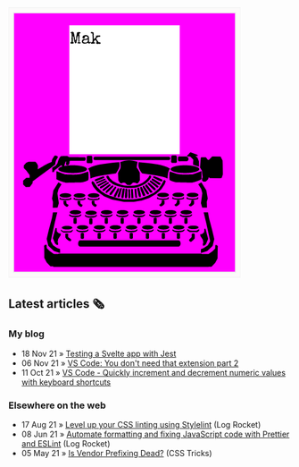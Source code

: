 ![quote](img/quote.gif)

## Latest articles 🗞️

### My blog

<!-- BLOG:START -->
 - 18 Nov 21 » [Testing a Svelte app with Jest](https://www.roboleary.net/2021/11/18/svelte-app-testing-jest.html)
 - 06 Nov 21 » [VS Code: You don&#39;t need that extension part 2](https://roboleary.net/2021/11/06/vscode-you-dont-need-that-extension2.html)
 - 11 Oct 21 » [VS Code - Quickly increment and decrement numeric values with keyboard shortcuts](https://roboleary.net/2021/10/11/vscode-increment-decrement-numeric-values-keyboard-shorcuts.html)<!-- BLOG:END -->

### Elsewhere on the web

 - 17 Aug 21 » [Level up your CSS linting using Stylelint](https://blog.logrocket.com/using-stylelint-improve-lint-css-scss-sass/) (Log Rocket)
 - 08 Jun 21 » [Automate formatting and fixing JavaScript code with Prettier and ESLint](https://blog.logrocket.com/automate-formatting-and-fixing-javascript-code-with-prettier-and-eslint/) (Log Rocket)
 - 05 May 21 » [Is Vendor Prefixing Dead?](https://css-tricks.com/is-vendor-prefixing-dead/) (CSS Tricks)
